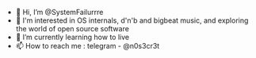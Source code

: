 - 👋 Hi, I’m @SystemFailurrre
- 👀 I'm interested in OS internals, d'n'b and bigbeat music, and exploring the world of open source software
- 🌱 I’m currently learning how to live
- 📫 How to reach me : telegram - @n0s3cr3t

<!---
SystemFailurrre/SystemFailurrre is a ✨ special ✨ repository because its `README.md` (this file) appears on your GitHub profile.
You can click the Preview link to take a look at your changes.
--->
